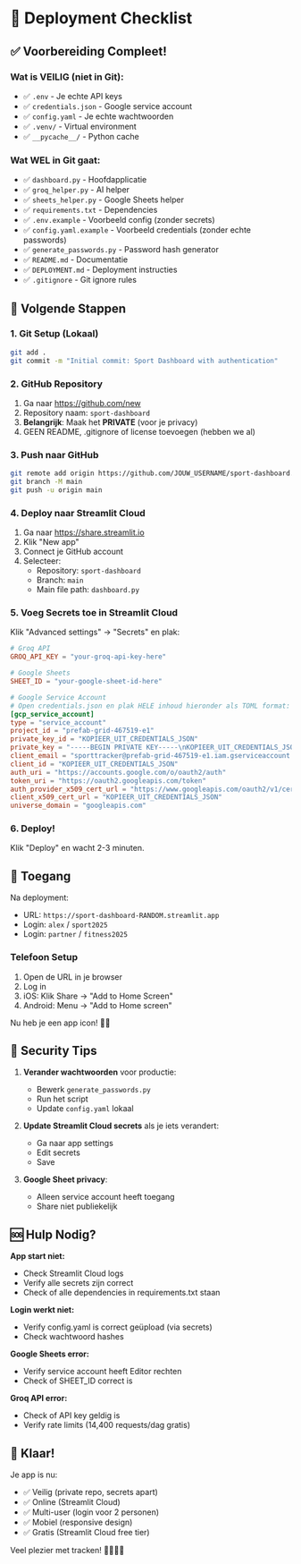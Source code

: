# 🎯 Deployment Checklist

## ✅ Voorbereiding Compleet!

### Wat is VEILIG (niet in Git):
- ✅ `.env` - Je echte API keys
- ✅ `credentials.json` - Google service account
- ✅ `config.yaml` - Je echte wachtwoorden
- ✅ `.venv/` - Virtual environment
- ✅ `__pycache__/` - Python cache

### Wat WEL in Git gaat:
- ✅ `dashboard.py` - Hoofdapplicatie
- ✅ `groq_helper.py` - AI helper
- ✅ `sheets_helper.py` - Google Sheets helper
- ✅ `requirements.txt` - Dependencies
- ✅ `.env.example` - Voorbeeld config (zonder secrets)
- ✅ `config.yaml.example` - Voorbeeld credentials (zonder echte passwords)
- ✅ `generate_passwords.py` - Password hash generator
- ✅ `README.md` - Documentatie
- ✅ `DEPLOYMENT.md` - Deployment instructies
- ✅ `.gitignore` - Git ignore rules

## 🚀 Volgende Stappen

### 1. Git Setup (Lokaal)
```bash
git add .
git commit -m "Initial commit: Sport Dashboard with authentication"
```

### 2. GitHub Repository
1. Ga naar https://github.com/new
2. Repository naam: `sport-dashboard`
3. **Belangrijk**: Maak het **PRIVATE** (voor je privacy)
4. GEEN README, .gitignore of license toevoegen (hebben we al)

### 3. Push naar GitHub
```bash
git remote add origin https://github.com/JOUW_USERNAME/sport-dashboard.git
git branch -M main
git push -u origin main
```

### 4. Deploy naar Streamlit Cloud
1. Ga naar https://share.streamlit.io
2. Klik "New app"
3. Connect je GitHub account
4. Selecteer:
   - Repository: `sport-dashboard`
   - Branch: `main`
   - Main file path: `dashboard.py`

### 5. Voeg Secrets toe in Streamlit Cloud

Klik "Advanced settings" → "Secrets" en plak:

```toml
# Groq API
GROQ_API_KEY = "your-groq-api-key-here"

# Google Sheets
SHEET_ID = "your-google-sheet-id-here"

# Google Service Account
# Open credentials.json en plak HELE inhoud hieronder als TOML format:
[gcp_service_account]
type = "service_account"
project_id = "prefab-grid-467519-e1"
private_key_id = "KOPIEER_UIT_CREDENTIALS_JSON"
private_key = "-----BEGIN PRIVATE KEY-----\nKOPIEER_UIT_CREDENTIALS_JSON\n-----END PRIVATE KEY-----\n"
client_email = "sporttracker@prefab-grid-467519-e1.iam.gserviceaccount.com"
client_id = "KOPIEER_UIT_CREDENTIALS_JSON"
auth_uri = "https://accounts.google.com/o/oauth2/auth"
token_uri = "https://oauth2.googleapis.com/token"
auth_provider_x509_cert_url = "https://www.googleapis.com/oauth2/v1/certs"
client_x509_cert_url = "KOPIEER_UIT_CREDENTIALS_JSON"
universe_domain = "googleapis.com"
```

### 6. Deploy!
Klik "Deploy" en wacht 2-3 minuten.

## 📱 Toegang

Na deployment:
- URL: `https://sport-dashboard-RANDOM.streamlit.app`
- Login: `alex` / `sport2025`
- Login: `partner` / `fitness2025`

### Telefoon Setup
1. Open de URL in je browser
2. Log in
3. iOS: Klik Share → "Add to Home Screen"
4. Android: Menu → "Add to Home screen"

Nu heb je een app icon! 📱💪

## 🔐 Security Tips

1. **Verander wachtwoorden** voor productie:
   - Bewerk `generate_passwords.py`
   - Run het script
   - Update `config.yaml` lokaal

2. **Update Streamlit Cloud secrets** als je iets verandert:
   - Ga naar app settings
   - Edit secrets
   - Save

3. **Google Sheet privacy**:
   - Alleen service account heeft toegang
   - Share niet publiekelijk

## 🆘 Hulp Nodig?

**App start niet:**
- Check Streamlit Cloud logs
- Verify alle secrets zijn correct
- Check of alle dependencies in requirements.txt staan

**Login werkt niet:**
- Verify config.yaml is correct geüpload (via secrets)
- Check wachtwoord hashes

**Google Sheets error:**
- Verify service account heeft Editor rechten
- Check of SHEET_ID correct is

**Groq API error:**
- Check of API key geldig is
- Verify rate limits (14,400 requests/dag gratis)

## 🎉 Klaar!

Je app is nu:
- ✅ Veilig (private repo, secrets apart)
- ✅ Online (Streamlit Cloud)
- ✅ Multi-user (login voor 2 personen)
- ✅ Mobiel (responsive design)
- ✅ Gratis (Streamlit Cloud free tier)

Veel plezier met tracken! 💪🏃‍♂️🥗
